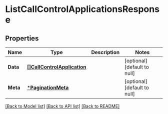 # ListCallControlApplicationsResponse

## Properties
Name | Type | Description | Notes
------------ | ------------- | ------------- | -------------
**Data** | [**[]CallControlApplication**](CallControlApplication.md) |  | [optional] [default to null]
**Meta** | [***PaginationMeta**](PaginationMeta.md) |  | [optional] [default to null]

[[Back to Model list]](../README.md#documentation-for-models) [[Back to API list]](../README.md#documentation-for-api-endpoints) [[Back to README]](../README.md)

